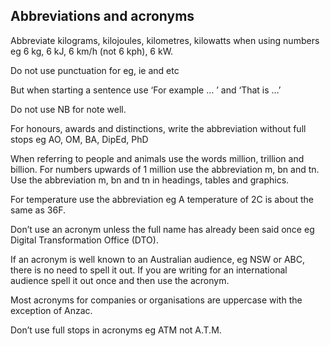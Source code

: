 ## Abbreviations and acronyms

Abbreviate kilograms, kilojoules, kilometres, kilowatts when using numbers
eg 6 kg, 6 kJ, 6 km/h (not 6 kph), 6 kW.

Do not use punctuation for eg, ie and etc

But when starting a sentence use ‘For example … ’ and ‘That is …’

Do not use NB for note well.

For honours, awards and distinctions, write the abbreviation without full stops eg
AO, OM, BA, DipEd, PhD

When referring to people and animals use the words million, trillion and billion.
For numbers upwards of 1 million use the abbreviation m, bn and tn.
Use the abbreviation m, bn and tn in headings, tables and graphics.

For temperature use the abbreviation
eg A temperature of 2C is about the same as 36F.

Don’t use an acronym unless the full name has already been said once eg Digital Transformation Office (DTO).

If an acronym is well known to an Australian audience, eg NSW or ABC, there is no need to spell it out. If you are writing for an international audience spell it out once and then use the acronym.

Most acronyms for companies or organisations are uppercase with the exception of Anzac.

Don’t use full stops in acronyms eg ATM not A.T.M.
